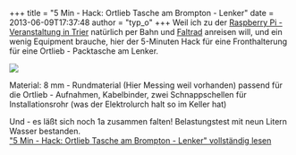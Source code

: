 +++
title = "5 Min - Hack: Ortlieb Tasche am Brompton - Lenker"
date = 2013-06-09T17:37:48
author = "typ_o"
+++
Weil ich zu der [Raspberry Pi - Veranstaltung in
Trier](http://www.piandmore.de/) natürlich per Bahn und
[Faltrad](http://www.brompton.de/) anreisen will, und ein wenig
Equipment brauche, hier der 5-Minuten Hack für eine Fronthalterung für
eine Ortlieb - Packtasche am Lenker.  
  
![](https://flipdot.org/blog/uploads/ortl01.jpg)  
  
Material: 8 mm - Rundmaterial (Hier Messing weil vorhanden) passend für
die Ortlieb - Aufnahmen, Kabelbinder, zwei Schnappschellen für
Installationsrohr (was der Elektrolurch halt so im Keller hat)  
  
Und - es läßt sich noch 1a zusammen falten\! Belastungstest mit neun
Litern Wasser bestanden.  
["5 Min - Hack: Ortlieb Tasche am Brompton - Lenker" vollständig
lesen](https://flipdot.org/blog/archives/208-5-Min-Hack-Ortlieb-Tasche-am-Brompton-Lenker.html#extended)

